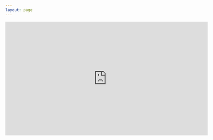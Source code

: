 ```yaml
---
layout: page
---
```


<iframe width="640" height="360" src="https://www.youtube.com/embed/tOz--W0NSZs" frameborder="0" allowfullscreen></iframe>
